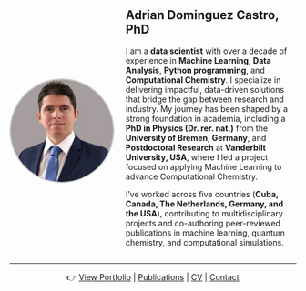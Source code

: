 <div style="display: flex; align-items: center; gap: 20px; flex-wrap: wrap; margin-top: 20px;">
  <div>
    <img src="images/profile.jpg" alt="Adrian Dominguez Castro, PhD" 
         style="width:180px; height:180px; object-fit:cover; border-radius:50%; border: 2px solid #ccc;">
  </div>
  <div style="flex: 1; min-width: 250px;">
    <h2 style="margin-top: 0;">Adrian Dominguez Castro, PhD</h2>
    <p>
      I am a <strong>data scientist</strong> with over a decade of experience in <strong>Machine Learning</strong>,
      <strong>Data Analysis</strong>, <strong>Python programming</strong>, and <strong>Computational Chemistry</strong>.
      I specialize in delivering impactful, data-driven solutions that bridge the gap between research and industry.
      My journey has been shaped by a strong foundation in academia, including a <strong>PhD in Physics (Dr. rer. nat.)</strong>
      from the <strong>University of Bremen, Germany</strong>, and <strong>Postdoctoral Research</strong> at 
      <strong>Vanderbilt University, USA</strong>, where I led a project focused on applying Machine Learning to advance 
      Computational Chemistry.
    </p>
    <p>
      I’ve worked across five countries (<strong>Cuba, Canada, The Netherlands, Germany, and the USA</strong>), 
      contributing to multidisciplinary projects and co-authoring peer-reviewed publications in machine learning,
      quantum chemistry, and computational simulations.
    </p>
  </div>
</div>

---

<p align="center">
👉 <a href="portfolio.html">View Portfolio</a> | 
<a href="publications.html">Publications</a> | 
<a href="cv.html">CV</a> | 
<a href="contact.html">Contact</a>
</p>
